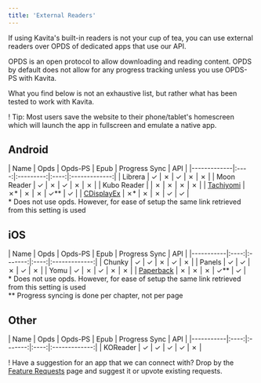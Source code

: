 ```yaml
---
title: 'External Readers'
---
```


If using Kavita's built-in readers is not your cup of tea, you can use external readers over OPDS of dedicated apps that use our API.

OPDS is an open protocol to allow downloading and reading content. OPDS by default does not allow for any progress tracking unless you use OPDS-PS with Kavita.

What you find below is not an exhaustive list, but rather what has been tested to work with Kavita. 

! Tip: Most users save the website to their phone/tablet's homescreen which will launch the app in fullscreen and emulate a native app. 

## Android

| Name        | Opds | Opds-PS | Epub | Progress Sync | API |
|-------------|:----:|:---------:|:----:|:-------------:|
| Librera     |  ✓   | ✗       |  ✓   |       ✗       |      ✗       |
| Moon Reader |  ✓   | ✗       |  ✓   |       ✗       |      ✗       |
| Kubo Reader |      | ✗       |  ✗   |       ✗       |      ✗       |
| [Tachiyomi](https://wiki.kavitareader.com/en/guides/misc/tachiyomi)   |  ✗*  | ✗       |  ✗   |      ✓**      |      ✓       |
| [CDisplayEx](https://wiki.kavitareader.com/en/guides/misc/cdisplayex)   |  ✗*  | ✗       |  ✗   |      ✓      |      ✓       |
<br/>* Does not use opds. However, for ease of setup the same link retrieved from this setting is used

## iOS

| Name      | Opds | Opds-PS | Epub | Progress Sync | API |
|-----------|:----:|:-------:|:----:|:-------------:|
| Chunky    |  ✓   |    ✓    |  ✗   |       ✓       |      ✗       |
| Panels    |  ✓   |    ✓    |  ✗   |       ✓       |      ✗       |
| Yomu      |  ✓   |    ✗    |  ✓   |       ✗       |      ✗       |
| [Paperback](https://wiki.kavitareader.com/en/guides/misc/paperback) | ✗  |     ✗    |  ✗    |        ✓**       |     ✓       |
<br/>* Does not use opds. However, for ease of setup the same link retrieved from this setting is used<br/>
** Progress syncing is done per chapter, not per page

## Other
| Name      | Opds | Opds-PS | Epub | Progress Sync | API |
|-----------|:----:|:-------:|:----:|:-------------:|
| KOReader    |  ✓   |    ✓    |  ✓   |       ✓       |      ✗       |

! Have a suggestion for an app that we can connect with? Drop by the [Feature Requests](https://discord.gg/b52wT37kt7) page and suggest it or upvote existing requests.

